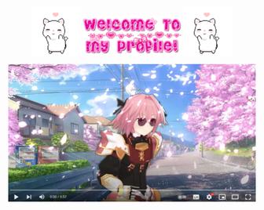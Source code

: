 ###
<p align="center">
<img src='cat-dance.gif' width='100'> <img src='welcome.gif' width='200'> <img src='cat-dance.gif' width='100'>
</p>

[![IMAGE ALT TEXT](astolfo_link.jpg)](http://www.youtube.com/watch?v=-07Ab-mKbYQ "Astolfo Singing")
<!--

[![IMAGE ALT TEXT](http://img.youtube.com/vi/-07Ab-mKbYQ/0.jpg)](http://www.youtube.com/watch?v=-07Ab-mKbYQ "фембойрэп")

https://youtu.be/-07Ab-mKbYQ
-->
